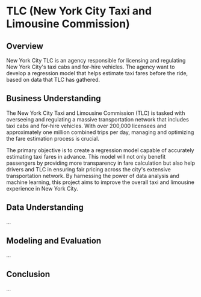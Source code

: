 # TLC (New York City Taxi and Limousine Commission)

## Overview
New York City TLC is an agency responsible for licensing and regulating New York City's taxi cabs and for-hire vehicles. The agency want to develop a regression model that helps estimate taxi fares before the ride, based on data that TLC has gathered. 

## Business Understanding
The New York City Taxi and Limousine Commission (TLC) is tasked with overseeing and regulating a massive transportation network that includes taxi cabs and for-hire vehicles. With over 200,000 licensees and approximately one million combined trips per day, managing and optimizing the fare estimation process is crucial.

The primary objective is to create a regression model capable of accurately estimating taxi fares in advance. This model will not only benefit passengers by providing more transparency in fare calculation but also help drivers and TLC in ensuring fair pricing across the city's extensive transportation network. By harnessing the power of data analysis and machine learning, this project aims to improve the overall taxi and limousine experience in New York City.

## Data Understanding
...

## Modeling and Evaluation
...

## Conclusion
...